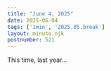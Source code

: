 ```yaml
---
title: "June 4, 2025"
date: 2025-06-04
tags: ['1min', '2025.05.break']
layout: minute.njk
postnumber: 521
---
```

This time, last year...